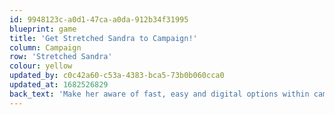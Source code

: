 ```yaml
---
id: 9948123c-a0d1-47ca-a0da-912b34f31995
blueprint: game
title: 'Get Stretched Sandra to Campaign!'
column: Campaign
row: 'Stretched Sandra'
colour: yellow
updated_by: c0c42a60-c53a-4383-bca5-73b0b060cca0
updated_at: 1682526829
back_text: 'Make her aware of fast, easy and digital options within campaigning'
---
```

